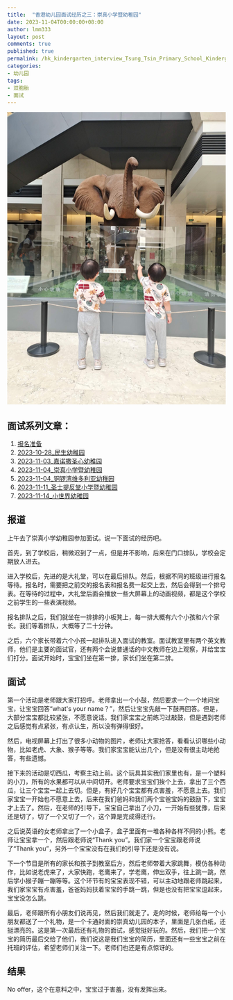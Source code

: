 ```yaml
---
title:  "香港幼儿园面试经历之三：崇真小学暨幼稚园"
date: 2023-11-04T00:00:00+08:00
author: lmm333
layout: post
comments: true
published: true
permalink: /hk_kindergarten_interview_Tsung_Tsin_Primary_School_Kindergarten/
categories:
- 幼儿园
tags:
- 双胞胎
- 面试
---
```

![05_sz_museum_elephant.jpeg](../images/2023-11-14-hk_kindergarten_interview/05_sz_museum_elephant.jpeg)
## 面试系列文章：

<!--more-->

1. [报名准备]()
2. [2023-10-28_民生幼稚园]()
3. [2023-11-03_嘉诺撒圣心幼稚园](/hk_kindergarten_interview_Sacred_Heart_Canossian_Kindergarten)
4. [2023-11-04_崇真小学暨幼稚园](/hk_kindergarten_interview_Tsung_Tsin_Primary_School_Kindergarten)
5. [2023-11-04_铜锣湾维多利亚幼稚园](/hk_kindergarten_interview_Causeway_Bay_Victoria_Kindergarten)
6. [2023-11-11_圣士提反堂小学暨幼稚园](/hk_kindergarten_interview_san_stephine_church_kindergarten)
7. [2023-11-14_小世界幼稚园](/hk_kindergarten_interview_small_world_Kindergarten)

## 报道

上午去了崇真小学幼稚园参加面试。说一下面试的经历吧。

首先，到了学校后，稍微迟到了一点，但是并不影响，后来在门口排队，学校会定期放人进去。

进入学校后，先进的是大礼堂，可以在最后排队。然后，根据不同的班级进行报名等待。报名时，需要把之前交的报名表和报名费一起交上去，然后会得到一个排号表。在等待的过程中，大礼堂后面会播放一些大屏幕上的动画视频，都是这个学校之前学生的一些表演视频。

报名排队之后，我们就坐在一排排的小板凳上，每一排大概有六个小孩和六个家长。我们等着排队，大概等了二十分钟。

之后，六个家长带着六个小孩一起排队进入面试的教室。面试教室里有两个英文教师，他们是主要的面试官，还有两个会说普通话的中文教师在边上观察，并给宝宝们打分。面试开始时，宝宝们坐在第一排，家长们坐在第二排。

## 面试
第一个活动是老师跟大家打招呼。老师拿出一个小鼓，然后要求一个一个地问宝宝，让宝宝回答“what's your name？”，然后让宝宝先敲一下鼓再回答。但是，大部分宝宝都比较紧张，不愿意说话。我们家宝宝之前练习过敲鼓，但是遇到老师之后感觉有点紧张，有点认生，所以没有弹得很好。

然后，电视屏幕上打出了很多小动物的图片，老师让大家抢答，看看认识哪些小动物，比如老虎、大象、猴子等等。我们家宝宝能认出几个，但是没有很主动地抢答，有些遗憾。

接下来的活动是切西瓜，考察主动上前。这个玩具其实我们家里也有，是一个塑料的小刀，所有的水果都可以从中间切开。老师要求宝宝们挨个上去，拿出了三个西瓜，让三个宝宝一起上去切。但是，有好几个宝宝都有点害羞，不愿意上去。我们家宝宝一开始也不愿意上去，后来在我们爸妈和我们两个宝爸宝妈的鼓励下，宝宝才上去了。然后，在老师的引导下，宝宝自己拿出了小刀，一开始有些犹豫，后来还是切了，切了一个又切了一个，这个算是完成得还行。

之后说英语的女老师拿出了一个小盒子，盒子里面有一堆各种各样不同的小熊。老师让宝宝拿一个，然后跟老师说“Thank you”。我们家一个宝宝跟老师说了“Thank you”，另外一个宝宝没有在我们的引导下还是没有说。

下一个节目是所有的家长和孩子到教室后方，然后老师带着大家跳舞，模仿各种动作，比如说老虎来了，大家快跑，老鹰来了，学老鹰，伸出双手，往上跳一跳，然后学小猴子蹦一蹦等等。这个环节有的宝宝表现不错，可以主动地跟老师跳起来，我们家宝宝有点害羞，爸爸妈妈扶着宝宝的手跳一跳，但是也没有把宝宝逗起来，宝宝没怎么跳。

最后，老师跟所有小朋友们说再见，然后我们就走了。走的时候，老师给每一个小朋友都送了一个礼物，是一个卡通封面的崇真幼儿园的本子，里面是几张白纸，还挺漂亮的。这是第一次最后还有礼物的面试，感觉挺好玩的。然后，我们把一个宝宝的简历最后交给了他们，我们说这是我们宝宝的简历，里面还有一些宝宝之前在托班的评估，希望老师们关注一下。老师们也还是有点惊讶的。

## 结果
No offer，这个在意料之中，宝宝过于害羞，没有发挥出来。
